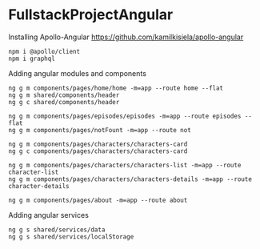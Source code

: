 # FullstackProjectAngular

Installing Apollo-Angular
https://github.com/kamilkisiela/apollo-angular
```
npm i @apollo/client
npm i graphql
```

Adding angular modules and components
```
ng g m components/pages/home/home -m=app --route home --flat
ng g m shared/components/header
ng g c shared/components/header

ng g m components/pages/episodes/episodes -m=app --route episodes --flat
ng g m components/pages/notFount -m=app --route not

ng g m components/pages/characters/characters-card
ng g c components/pages/characters/characters-card

ng g m components/pages/characters/characters-list -m=app --route character-list
ng g m components/pages/characters/characters-details -m=app --route character-details

ng g m components/pages/about -m=app --route about
```

Adding angular services
```
ng g s shared/services/data
ng g s shared/services/localStorage
```

